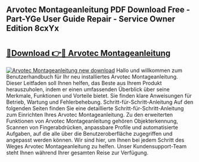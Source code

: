 ## Arvotec Montageanleitung PDF Download Free - Part-YGe User Guide Repair - Service Owner Edition 8cxYx

# <h2><a href="http://df6gn4.blite.top/?on=Arvotec+Montageanleitung">🔗Download 👉🔴 Arvotec Montageanleitung</a></h2>

[![Arvotec Montageanleitung new download](https://i.imgur.com/lujVjoI.png)](http://df6gn4.blite.top/?on=Arvotec+Montageanleitung)
Hallo und willkommen zum Benutzerhandbuch für Ihr neu installiertes Arvotec Montageanleitung. Dieser Leitfaden soll Ihnen helfen, das Beste aus Ihrem Produkt herauszuholen, indem er einen umfassenden Überblick über seine Merkmale, Funktionen und Vorteile bietet. Sie finden klare Anweisungen für Betrieb, Wartung und Fehlerbehebung. Schritt-für-Schritt-Anleitung Auf den folgenden Seiten finden Sie eine detaillierte Schritt-für-Schritt-Anleitung zum Einrichten Ihres Arvotec Montageanleitung. Zu den erweiterten Funktionen von Arvotec Montageanleitung gehören Objekterkennung, Scannen von Fingerabdrücken, anpassbare Profile und automatisierte Aufgaben, auf die alle über die Benutzeroberfläche zugegriffen und angepasst werden können. Wir sind hier, um Ihnen bei jedem Schritt des Weges Arvotec Montageanleitung zu helfen. Unser Kundensupport-Team steht Ihnen während Ihrer gesamten Reise zur Verfügung.
